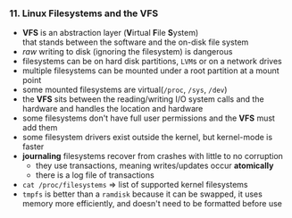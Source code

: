 ### 11. Linux Filesystems and the VFS
  * **VFS** is an abstraction layer (<b>V</b>irtual <b>F</b>ile <b>S</b>ystem)  
    that stands between the software and the on-disk file system
  * *raw* writing to disk (ignoring the filesystem) is dangerous
  * filesystems can be on hard disk partitions, `LVM`s or on a network drives
  * multiple filesystems can be mounted under a root partition at a mount point
  * some mounted filesystems are virtual(`/proc`, `/sys`, `/dev`)
  * the **VFS** sits between the reading/writing I/O system calls and the hardware
    and handles the location and hardware
  * some filesystems don't have full user permissions and the **VFS** must add
    them
  * some filesystem drivers exist outside the kernel, but kernel-mode is faster
  * **journaling** filesystems recover from crashes with little to no corruption
    * they use transactions, meaning writes/updates occur **atomically**
    * there is a log file of transactions
  * `cat /proc/filesystems` => list of supported kernel filesystems
  * `tmpfs` is better than a `ramdisk` because it can be swapped, it uses  
    memory more efficiently, and doesn't need to be formatted before use
    
